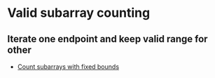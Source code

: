 
# <a id="valid-subarray-counting">Valid subarray counting</a>

## <a id="iterate-one-endpoint-and-keep-valid-range-for-other">Iterate one endpoint and keep valid range for other</a>
* [Count subarrays with fixed bounds](../Solutions/C/count-subarrays-with-fixed-bounds)

